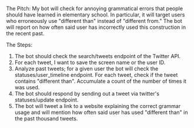 The Pitch: My bot will check for annoying grammatical errors that people should have learned in elementary school. In particular, it will target users who erroneously use "different than" instead of "different from." The bot will report on how often said user has incorrectly used this construction in the recent past. 

The Steps: 
1. The bot should check the search/tweets endpoint of the Twitter API.
2. For each tweet, I want to save the screen name or the user ID.
3. Analyze past tweets; for a given user the bot will check the statuses/user_timeline endpoint. For each tweet, check if the tweet contains "different than". Accumulate a count of the number of times it was used. 
4. The bot should respond by sending out a tweet via twitter's statuses/update endpoint.
5. The bot will tweet a link to a website explaining the correct grammar usage and will mention how often said user has used "different than" in the past thousand tweets. 
